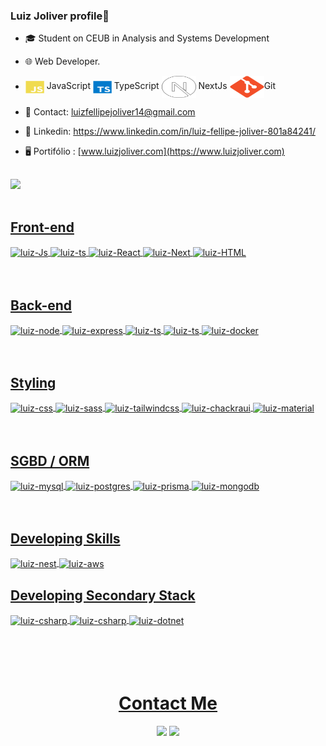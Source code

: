 ### Luiz Joliver profile👋
- 🎓 Student on CEUB in Analysis and Systems Development
- 🌐 Web Developer.
- <img align="center" alt="Luiz-js" height="20" width="30" src="https://raw.githubusercontent.com/devicons/devicon/master/icons/javascript/javascript-plain.svg"> JavaScript
 <img align="center" alt="Luiz-js" height="20" width="30" src="https://raw.githubusercontent.com/devicons/devicon/master/icons/typescript/typescript-plain.svg"> TypeScript
 <img align="center" alt="Luiz-js" height="35" width="55" src="https://raw.githubusercontent.com/devicons/devicon/master/icons/nextjs/nextjs-line.svg"> NextJs
 <img align="center" alt="Luiz-js" height="35" width="55" src="https://github.com/devicons/devicon/blob/master/icons/git/git-plain.svg">Git

- 📧 Contact: luizfellipejoliver14@gmail.com  
- 📮 Linkedin: https://www.linkedin.com/in/luiz-fellipe-joliver-801a84241/
- 🖥️ Portifólio : [www.luizjoliver.com](https://www.luizjoliver.com)
##
<div>
  <a href="https://github.com/luizjoliver">
  <img height="180em" src="https://github-readme-stats.vercel.app/api?username=LuizJoliver&show_icons=true&theme=dark&include_all_commits=true&count_private=true"/>
</div>
<br/>
  </div>
  <h2> Front-end </h2>
<div style="display: inline_block">
  <img align="center" alt="luiz-Js"  src="https://img.shields.io/badge/JavaScript-323330?style=for-the-badge&logo=javascript&logoColor=F7DF1E">
  <img align="center" alt="luiz-ts"  src="https://img.shields.io/badge/TypeScript-007ACC?style=for-the-badge&logo=typescript&logoColor=white">
  <img align="center" alt="luiz-React"  src="https://img.shields.io/badge/React-20232A?style=for-the-badge&logo=react&logoColor=61DAFB">
  <img align="center" alt="luiz-Next"  src="https://img.shields.io/badge/next%20js-000000?style=for-the-badge&logo=nextdotjs&logoColor=white">
  <img align="center" alt="luiz-HTML"  src="https://img.shields.io/badge/HTML5-E34F26?style=for-the-badge&logo=html5&logoColor=white">
  
</div>
<br/>
<br/>
<h2> Back-end </h2>
<div style="display: inline_block">
 
  <img align="center" alt="luiz-node"  src="https://img.shields.io/badge/Node%20js-339933?style=for-the-badge&logo=nodedotjs&logoColor=white">
  <img align="center" alt="luiz-express" src="https://img.shields.io/badge/Express%20js-000000?style=for-the-badge&logo=express&logoColor=white">
  <img align="center" alt="luiz-ts"  src="https://img.shields.io/badge/fastify-202020?style=for-the-badge&logo=fastify&logoColor=white">
  <img align="center" alt="luiz-ts"  src="https://img.shields.io/badge/TypeScript-007ACC?style=for-the-badge&logo=typescript&logoColor=white">
  <img align="center" alt="luiz-docker"  src="https://img.shields.io/badge/Docker-2CA5E0?style=for-the-badge&logo=docker&logoColor=white">
 
</div>
<br/>
<br/>
<h2> Styling </h2>
<div style="display: inline_block">
  <img align="center" alt="luiz-css"  src="https://img.shields.io/badge/CSS3-1572B6?style=for-the-badge&logo=css3&logoColor=white">
  <img align="center" alt="luiz-sass"  src="https://img.shields.io/badge/Sass-CC6699?style=for-the-badge&logo=sass&logoColor=white">
  <img align="center" alt="luiz-tailwindcss" src="https://img.shields.io/badge/Tailwind_CSS-38B2AC?style=for-the-badge&logo=tailwind-css&logoColor=white">
  <img align="center" alt="luiz-chackraui" src="https://img.shields.io/badge/Chakra--UI-319795?style=for-the-badge&logo=chakra-ui&logoColor=white">
   <img align="center" alt="luiz-material" src="https://img.shields.io/badge/Material%20UI-007FFF?style=for-the-badge&logo=mui&logoColor=white">
 

</div>
<br/>
<br/>
</div>
<h2> SGBD / ORM </h2>
<div style="display: inline_block">
  <img align="center" alt="luiz-mysql"  src="https://img.shields.io/badge/MySQL-005C84?style=for-the-badge&logo=mysql&logoColor=white">
  <img align="center" alt="luiz-postgres"  src="https://img.shields.io/badge/PostgreSQL-316192?style=for-the-badge&logo=postgresql&logoColor=white">
  <img align="center" alt="luiz-prisma"  src="https://img.shields.io/badge/Prisma-3982CE?style=for-the-badge&logo=Prisma&logoColor=white">
  <img align="center" alt="luiz-mongodb"  src="https://img.shields.io/badge/MongoDB-4EA94B?style=for-the-badge&logo=mongodb&logoColor=white">
</div>
<br/>
<br/>
  <h2> Developing Skills</h2>
  <div style="display: inline_block">
  <img align="center" alt="luiz-nest"  src="https://img.shields.io/badge/nestjs-E0234E?style=for-the-badge&logo=nestjs&logoColor=white">
  <img align="center" alt="luiz-aws"  src="https://img.shields.io/badge/Amazon_AWS-FF9900?style=for-the-badge&logo=amazonaws&logoColor=white">
</div>

<h2> Developing Secondary Stack</h2>
  <div style="display: inline_block">
   
   <img align="center" alt="luiz-csharp"  src="https://img.shields.io/badge/Angular-DD0031?style=for-the-badge&logo=angular&logoColor=white">
   <img align="center" alt="luiz-csharp"  src="https://img.shields.io/badge/C%23-239120?style=for-the-badge&logo=csharp&logoColor=white">
   <img align="center" alt="luiz-dotnet"  src="https://img.shields.io/badge/.NET-512BD4?style=for-the-badge&logo=dotnet&logoColor=white">
  
</div>

  
<br/>
<br/>
<br/>
<br/>
<h1 align="center" >Contact Me</h1>
 
 <div align="center">
  <a href="https://www.linkedin.com/in/luiz-fellipe-joliver-801a84241/" target="_blank"><img src="https://img.shields.io/badge/-LinkedIn-%230077B5?style=for-the-badge&logo=linkedin&logoColor=white" target="_blank"></a> 
 <a href = "mailto:luizfellipejoliver14@gmail.com"><img src="https://img.shields.io/badge/Gmail-D14836?style=for-the-badge&logo=gmail&logoColor=white" target="_blank"></a>
 </div>
  




